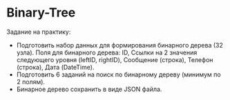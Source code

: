 # Binary-Tree

Задание на практику: 
-	Подготовить набор данных для формирования бинарного дерева (32 узла).
Поля для бинарного дерева:
ID, Ссылки на 2 значения следующего уровня (leftID, rightID), Сообщение (строка), Телефон (строка), Дата (DateTime).
-	Подготовить 6 заданий на поиск по бинарному дереву (минимум по 2 полям).
-	Бинарное дерево сохранить в виде JSON файла.
